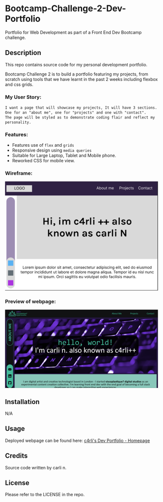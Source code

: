 # Bootcamp-Challenge-2-Dev-Portfolio
Portfolio for Web Development as part of a Front End Dev Bootcamp challenge.

## Description
This repo contains source code for my personal development portfolio.

Bootcamp Challenge 2 is to build a portfolio featuring my projects, from scratch using tools that we have learnt in the past 2 weeks including flexbox and css grids. 

### My User Story:
```
I want a page that will showcase my projects, It will have 3 sections. One for an "about me", one for "projects" and one with "contact". 
The page will be styled as to demonstrate coding flair and reflect my personality.
```

### Features:
- Features use of `flex` and `grids`
- Responsive design using `media queries`
- Suitable for Large Laptop, Tablet and Mobile phone. 
- Reworked CSS for mobile view.

### Wireframe:
![image](./assets/README/wireframe.png)
### Preview of webpage:
![image](./assets/README/page-preview.png)

## Installation
N/A

## Usage
Deployed webpage can be found here:  [c4rli's Dev Portfolio - Homepage](https://c4rli.github.io/Bootcamp-Challenge-2-Dev-Portfolio/)

## Credits
Source code written by carli n.

## License
Please refer to the LICENSE in the repo.